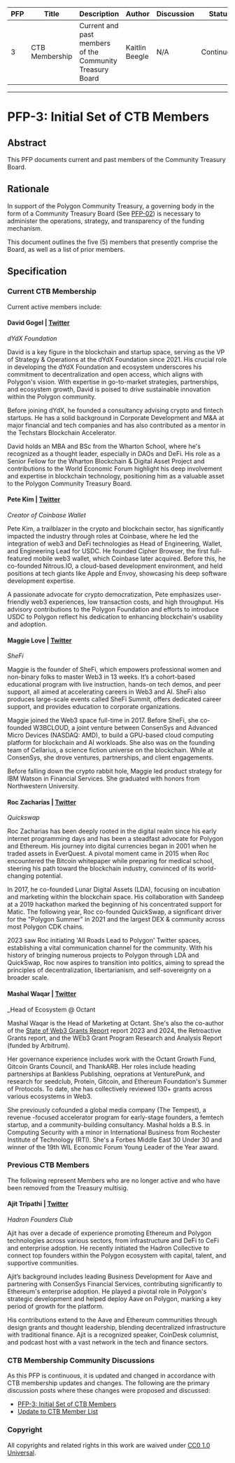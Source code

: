 | PFP               | Title                           | Description          | Author                        | Discussion | Status | Type                                     | Date                  |
|-------------------|---------------------------------|----------------------|-------------------------------|------------|--------|------------------------------------------|-----------------------|
| 3 | CTB Membership | Current and past members of the Community Treasury Board | Kaitlin Beegle | N/A | Continuous | Governance | 2025-06-06
---

# PFP-3: Initial Set of CTB Members


## Abstract

This PFP documents current and past members of the Community Treasury Board. 


## Rationale

In support of the Polygon Community Treasury, a governing body in the form of a Community Treasury Board (See [PFP-02](https://github.com/0xPolygon/Polygon-Funding-Proposals/blob/main/PFPs/PFP-02.md)) is necessary to administer the operations, strategy, and transparency of the funding mechanism.

This document outlines the five (5) members that presently comprise the Board, as well as a list of prior members. 


## Specification


### Current CTB Membership 

Current active members include: 


#### David Gogel | [Twitter](https://twitter.com/dgogel)

_dYdX Foundation_

David is a key figure in the blockchain and startup space, serving as the VP of Strategy & Operations at the dYdX Foundation since 2021. His crucial role in developing the dYdX Foundation and ecosystem underscores his commitment to decentralization and open access, which aligns with Polygon's vision. With expertise in go-to-market strategies, partnerships, and ecosystem growth, David is poised to drive sustainable innovation within the Polygon community.

Before joining dYdX, he founded a consultancy advising crypto and fintech startups. He has a solid background in Corporate Development and M&A at major financial and tech companies and has also contributed as a mentor in the Techstars Blockchain Accelerator.

David holds an MBA and BSc from the Wharton School, where he's recognized as a thought leader, especially in DAOs and DeFi. His role as a Senior Fellow for the Wharton Blockchain & Digital Asset Project and contributions to the World Economic Forum highlight his deep involvement and expertise in blockchain technology, positioning him as a valuable asset to the Polygon Community Treasury Board.


#### Pete Kim | [Twitter](https://twitter.com/petejkim)

_Creator of Coinbase Wallet_

Pete Kim, a trailblazer in the crypto and blockchain sector, has significantly impacted the industry through roles at Coinbase, where he led the integration of web3 and DeFi technologies as Head of Engineering, Wallet, and Engineering Lead for USDC. He founded Cipher Browser, the first full-featured mobile web3 wallet, which Coinbase later acquired. Before this, he co-founded Nitrous.IO, a cloud-based development environment, and held positions at tech giants like Apple and Envoy, showcasing his deep software development expertise.

A passionate advocate for crypto democratization, Pete emphasizes user-friendly web3 experiences, low transaction costs, and high throughput. His advisory contributions to the Polygon Foundation and efforts to introduce USDC to Polygon reflect his dedication to enhancing blockchain's usability and adoption.

#### Maggie Love | [Twitter](https://twitter.com/maggielove_)

_SheFi_

Maggie is the founder of SheFi, which empowers professional women and non-binary folks to master Web3 in 13 weeks. It’s a cohort-based educational program with live instruction, hands-on tech demos, and peer support, all aimed at accelerating careers in Web3 and AI. SheFi also produces large-scale events called SheFi Summit, offers dedicated career support, and provides education to corporate organizations. 

Maggie joined the Web3 space full-time in 2017. Before SheFi, she co-founded W3BCLOUD, a joint venture between ConsenSys and Advanced Micro Devices (NASDAQ: AMD), to build a GPU-based cloud computing platform for blockchain and AI workloads. She also was on the founding team of Cellarius, a science fiction universe on the blockchain. While at ConsenSys, she drove ventures, partnerships, and client engagements. 

Before falling down the crypto rabbit hole, Maggie led product strategy for IBM Watson in Financial Services. She graduated with honors from Northwestern University. 

#### Roc Zacharias | [Twitter](https://twitter.com/CryptoRocky)

_Quickswap_

Roc Zacharias has been deeply rooted in the digital realm since his early internet programming days and has been a steadfast advocate for Polygon and Ethereum. His journey into digital currencies began in 2001 when he traded assets in EverQuest. A pivotal moment came in 2015 when Roc encountered the Bitcoin whitepaper while preparing for medical school, steering his path toward the blockchain industry, convinced of its world-changing potential.

In 2017, he co-founded Lunar Digital Assets (LDA), focusing on incubation and marketing within the blockchain space. His collaboration with Sandeep at a 2019 hackathon marked the beginning of his concentrated support for Matic. The following year, Roc co-founded QuickSwap, a significant driver for the "Polygon Summer" in 2021 and the largest DEX & community across most Polygon CDK chains.

2023 saw Roc initiating 'All Roads Lead to Polygon' Twitter spaces, establishing a vital communication channel for the community. With his history of bringing numerous projects to Polygon through LDA and QuickSwap, Roc now aspires to transition into politics, aiming to spread the principles of decentralization, libertarianism, and self-sovereignty on a broader scale.

#### Mashal Waqar | [Twitter](https://x.com/arlery)

_Head of Ecosystem @ Octant

Mashal Waqar is the Head of Marketing at Octant.  She's also the co-author of the [State of Web3 Grants Report](https://docs.google.com/document/d/1CFD6ztSh2ggJSO-U3uEea92UVB1cRbvBlA1tfPxLKi8/edit?tab=t.0) report 2023 and 2024, the Retroactive Grants report, and the WEb3 Grant Program Research and Analysis Report (funded by Arbitrum). 

Her governance experience includes work with the Octant Growth Fund, Gitcoin Grants Council, and ThankARB. Her roles include heading partnerships at Bankless Publishing, oeprations at VenturePunk, and research for seedclub, Protein, Gitcoin, and Ethereum Foundation's Summer of Protocols.  To date, she has collectively reviewed 130+ grants across various ecosystems in Web3. 

She previously cofounded a global media company (The Tempest), a revenue -focused accelerator program for early-stage founders, a femtech startup, and a community-building consultancy.  Mashal holds a B.S. in Computing Security with a minor in International Business from Rochester Institute of Technology (RTI).  She's a Forbes Middle East 30 Under 30 and winner of the 19th WIL Economic Forum Young Leader of the Year award. 

### Previous CTB Members

The following represent Members who are no longer active and who have been removed from the Treasury multisig. 

#### Ajit Tripathi | [Twitter](https://twitter.com/chainyoda)

_Hadron Founders Club_

Ajit has over a decade of experience promoting Ethereum and Polygon technologies across various sectors, from infrastructure and DeFi to CeFi and enterprise adoption. He recently initiated the Hadron Collective to connect top founders within the Polygon ecosystem with capital, talent, and supportive communities. 

Ajit’s background includes leading Business Development for Aave and partnering with ConsenSys Financial Services, contributing significantly to Ethereum's enterprise adoption. He played a pivotal role in Polygon's strategic development and helped deploy Aave on Polygon, marking a key period of growth for the platform.

His contributions extend to the Aave and Ethereum communities through design grants and thought leadership, blending decentralized infrastructure with traditional finance. Ajit is a recognized speaker, CoinDesk columnist, and podcast host with a vast network in the tech and finance sectors.

### CTB Membership Community Discussions 
As this PFP is continuous, it is updated and changed in accordance with CTB membership updates and changes.  The following are the primary discussion posts where these changes were proposed and discussed: 
  * [PFP-3: Initial Set of CTB Members](https://forum.polygon.technology/t/pfp-3-initial-set-of-ctb-members/13761)
  * [Update to CTB Member List](https://forum.polygon.technology/t/update-to-ctb-member-list/20909/2)  

### Copyright

All copyrights and related rights in this work are waived under [CC0 1.0 Universal](https://creativecommons.org/publicdomain/zero/1.0/legalcode).
